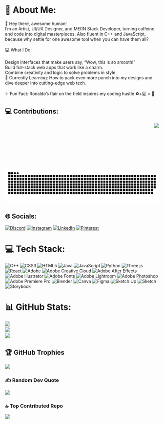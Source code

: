 # 💫 About Me:
👋 Hey there, awesome human!<br>I’m an Artist, UI/UX Designer, and MERN Stack Developer, turning caffeine and code into digital masterpieces. Also fluent in C++ and JavaScript, because why settle for one awesome tool when you can have them all?<br><br>💻 What I Do:<br><br>Design interfaces that make users say, “Wow, this is so smooth!”<br>Build full-stack web apps that work like a charm.<br>Combine creativity and logic to solve problems in style.<br>🌱 Currently Learning: How to pack even more punch into my designs and dive deeper into cutting-edge web tech.<br><br>✨ Fun Fact: Ronaldo’s flair on the field inspires my coding hustle ⚽+💻 = 🎉

## 💻 Contributions:
<img align="right" height="150" src="https://media0.giphy.com/media/v1.Y2lkPTc5MGI3NjExeWJnc2F3NWZsNnJlaW12ZncybzI4Y3U3dWd1ZDRsYzkzbWltc3l1ZiZlcD12MV9pbnRlcm5hbF9naWZfYnlfaWQmY3Q9Zw/NTur7XlVDUdqM/giphy.webp"  />
<picture>
  <source media="(prefers-color-scheme: dark)" srcset="https://raw.githubusercontent.com/atharva15gupta/atharva15gupta/output/github-snake-dark.svg" />
  <source media="(prefers-color-scheme: light)" srcset="https://raw.githubusercontent.com/atharva15gupta/atharva15gupta/output/github-snake.svg" />
  <img alt="github-snake" src="https://raw.githubusercontent.com/atharva15gupta/atharva15gupta/output/github-snake.svg" />
</picture>

## 🌐 Socials:
[![Discord](https://img.shields.io/badge/Discord-%237289DA.svg?logo=discord&logoColor=white)](https://discord.gg/1117360541330055250) [![Instagram](https://img.shields.io/badge/Instagram-%23E4405F.svg?logo=Instagram&logoColor=white)](https://instagram.com/atharva_gupta_7) [![LinkedIn](https://img.shields.io/badge/LinkedIn-%230077B5.svg?logo=linkedin&logoColor=white)](https://linkedin.com/in/https://www.linkedin.com/in/atharva-gupta-71a016274/) [![Pinterest](https://img.shields.io/badge/Pinterest-%23E60023.svg?logo=Pinterest&logoColor=white)](https://pinterest.com/https://in.pinterest.com/atharva_gupta_7) 

# 💻 Tech Stack:
![C++](https://img.shields.io/badge/c++-%2300599C.svg?style=for-the-badge&logo=c%2B%2B&logoColor=white) ![CSS3](https://img.shields.io/badge/css3-%231572B6.svg?style=for-the-badge&logo=css3&logoColor=white) ![HTML5](https://img.shields.io/badge/html5-%23E34F26.svg?style=for-the-badge&logo=html5&logoColor=white) ![Java](https://img.shields.io/badge/java-%23ED8B00.svg?style=for-the-badge&logo=openjdk&logoColor=white) ![JavaScript](https://img.shields.io/badge/javascript-%23323330.svg?style=for-the-badge&logo=javascript&logoColor=%23F7DF1E) ![Python](https://img.shields.io/badge/python-3670A0?style=for-the-badge&logo=python&logoColor=ffdd54) ![Three js](https://img.shields.io/badge/threejs-black?style=for-the-badge&logo=three.js&logoColor=white) ![React](https://img.shields.io/badge/react-%2320232a.svg?style=for-the-badge&logo=react&logoColor=%2361DAFB) ![Adobe](https://img.shields.io/badge/adobe-%23FF0000.svg?style=for-the-badge&logo=adobe&logoColor=white) ![Adobe Creative Cloud](https://img.shields.io/badge/Adobe%20Creative%20Cloud-DA1F26.svg?style=for-the-badge&logo=Adobe%20Creative%20Cloud&logoColor=white) ![Adobe After Effects](https://img.shields.io/badge/Adobe%20After%20Effects-9999FF.svg?style=for-the-badge&logo=Adobe%20After%20Effects&logoColor=white) ![Adobe Illustrator](https://img.shields.io/badge/adobe%20illustrator-%23FF9A00.svg?style=for-the-badge&logo=adobe%20illustrator&logoColor=white) ![Adobe Fonts](https://img.shields.io/badge/Adobe%20Fonts-000B1D.svg?style=for-the-badge&logo=Adobe%20Fonts&logoColor=white) ![Adobe Lightroom](https://img.shields.io/badge/Adobe%20Lightroom-31A8FF.svg?style=for-the-badge&logo=Adobe%20Lightroom&logoColor=white) ![Adobe Photoshop](https://img.shields.io/badge/adobe%20photoshop-%2331A8FF.svg?style=for-the-badge&logo=adobe%20photoshop&logoColor=white) ![Adobe Premiere Pro](https://img.shields.io/badge/Adobe%20Premiere%20Pro-9999FF.svg?style=for-the-badge&logo=Adobe%20Premiere%20Pro&logoColor=white) ![Blender](https://img.shields.io/badge/blender-%23F5792A.svg?style=for-the-badge&logo=blender&logoColor=white) ![Canva](https://img.shields.io/badge/Canva-%2300C4CC.svg?style=for-the-badge&logo=Canva&logoColor=white) ![Figma](https://img.shields.io/badge/figma-%23F24E1E.svg?style=for-the-badge&logo=figma&logoColor=white) ![Sketch Up](https://img.shields.io/badge/SketchUp-005F9E?style=for-the-badge&logo=sketchup&logoColor=white) ![Sketch](https://img.shields.io/badge/Sketch-FFB387?style=for-the-badge&logo=sketch&logoColor=black) ![Storybook](https://img.shields.io/badge/-Storybook-FF4785?style=for-the-badge&logo=storybook&logoColor=white)
# 📊 GitHub Stats:
![](https://github-readme-stats.vercel.app/api?username=atharva15gupta&theme=dark&hide_border=false&include_all_commits=true&count_private=true)<br/>
![](https://github-readme-streak-stats.herokuapp.com/?user=atharva15gupta&theme=dark&hide_border=false)<br/>
![](https://github-readme-stats.vercel.app/api/top-langs/?username=atharva15gupta&theme=dark&hide_border=false&include_all_commits=true&count_private=true&layout=compact)

## 🏆 GitHub Trophies
![](https://github-profile-trophy.vercel.app/?username=atharva15gupta&theme=dracula&no-frame=false&no-bg=true&margin-w=4)

### ✍️ Random Dev Quote
![](https://quotes-github-readme.vercel.app/api?type=horizontal&theme=dark)

### 🔝 Top Contributed Repo
![](https://github-contributor-stats.vercel.app/api?username=atharva15gupta&limit=5&theme=dark&combine_all_yearly_contributions=true)

<!-- Proudly created with GPRM ( https://gprm.itsvg.in ) -->





<!-- Proudly created with GPRM ( https://gprm.itsvg.in ) -->
